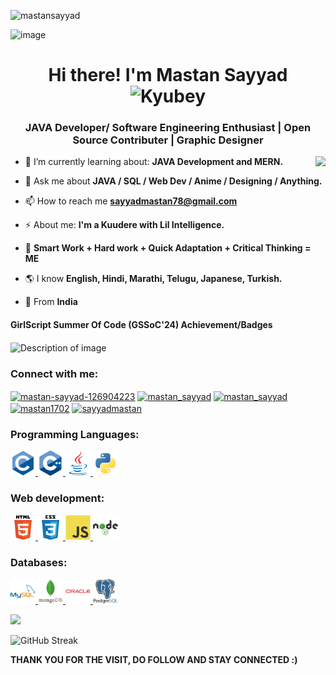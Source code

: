 <p align="left"> <img src="https://komarev.com/ghpvc/?username=mastansayyad&label=Profile%20views&color=0e75b6&style=flat" alt="mastansayyad" /> </p>

![image](https://github.com/MastanSayyad/MastanSayyad/assets/101971980/3ff0f328-6d29-409d-9c88-ae31c930f613)
<h1 align="center">  Hi there! I'm Mastan Sayyad <img height="40" alt="Kyubey" src="https://raw.githubusercontent.com/innng/innng/master/assets/kyubey.gif"/></h1>
<h3 align="center">JAVA Developer/ Software Engineering Enthusiast | Open Source Contributer | Graphic Designer</h3>

<img align="right" src="https://github.com/SankshipthShetty/SankshipthShetty/assets/99337968/2bd05422-3a3b-4d7c-94a1-7cdb584c09d7"/>

- 🌱 I’m currently learning about: **JAVA Development and MERN.**

- 💬 Ask me about **JAVA / SQL / Web Dev / Anime / Designing / Anything.**

- 📫 How to reach me **sayyadmastan78@gmail.com**

- ⚡ About me: **I'm a Kuudere with Lil Intelligence.**

- 💎 **Smart Work + Hard work + Quick Adaptation + Critical Thinking = ME**
- 🌎  I know **English, Hindi, Marathi, Telugu, Japanese, Turkish.**

-  📍 From **India**

#### GirlScript Summer Of Code (GSSoC'24) Achievement/Badges

<img align="center" src="https://github.com/MastanSayyad/MastanSayyad/assets/101971980/d995ba3d-8ed3-4a72-8319-153041debe2a" alt="Description of image" width="" height="">


<h3 align="left">Connect with me:</h3>
<p align="left">
<a href="https://linkedin.com/in/mastan-sayyad-126904223" target="blank"><img align="center" src="https://raw.githubusercontent.com/rahuldkjain/github-profile-readme-generator/master/src/images/icons/Social/linked-in-alt.svg" alt="mastan-sayyad-126904223" height="30" width="40" /></a>
<a href="https://www.hackerrank.com/mastan_sayyad" target="blank"><img align="center" src="https://raw.githubusercontent.com/rahuldkjain/github-profile-readme-generator/master/src/images/icons/Social/hackerrank.svg" alt="mastan_sayyad" height="30" width="40" /></a>
<a href="https://www.leetcode.com/mastan_sayyad" target="blank"><img align="center" src="https://raw.githubusercontent.com/rahuldkjain/github-profile-readme-generator/master/src/images/icons/Social/leet-code.svg" alt="mastan_sayyad" height="30" width="40" /></a>
<a href="https://www.codechef.com/users/mastan1702" target="blank"><img align="center" src="https://cdn.jsdelivr.net/npm/simple-icons@3.1.0/icons/codechef.svg" alt="mastan1702" height="30" width="40" /></a>
<a href="https://auth.geeksforgeeks.org/user/sayyadmastan" target="blank"><img align="center" src="https://raw.githubusercontent.com/rahuldkjain/github-profile-readme-generator/master/src/images/icons/Social/geeks-for-geeks.svg" alt="sayyadmastan" height="30" width="40" /></a>
</p>

<h3 align="left">Programming Languages:</h3>
<a href="https://www.cprogramming.com/" target="_blank" rel="noreferrer"> <img src="https://raw.githubusercontent.com/devicons/devicon/master/icons/c/c-original.svg" alt="c" width="40" height="40"/> </a> <a href="https://www.w3schools.com/cpp/" target="_blank" rel="noreferrer"> <img src="https://raw.githubusercontent.com/devicons/devicon/master/icons/cplusplus/cplusplus-original.svg" alt="cplusplus" width="40" height="40"/> </a> <a href="https://www.java.com" target="_blank" rel="noreferrer"> <img src="https://raw.githubusercontent.com/devicons/devicon/master/icons/java/java-original.svg" alt="java" width="40" height="40"/> </a> <a href="https://www.python.org" target="_blank" rel="noreferrer"> <img src="https://raw.githubusercontent.com/devicons/devicon/master/icons/python/python-original.svg" alt="python" width="40" height="40"/> </a>
<h3 align="left">Web development:</h3>

<p> <a href="https://www.w3.org/html/" target="_blank" rel="noreferrer"> <img src="https://raw.githubusercontent.com/devicons/devicon/master/icons/html5/html5-original-wordmark.svg" alt="html5" width="40" height="40"/> </a><a href="https://www.w3schools.com/css/" target="_blank" rel="noreferrer"> <img src="https://raw.githubusercontent.com/devicons/devicon/master/icons/css3/css3-original-wordmark.svg" alt="css3" width="40" height="40"/> </a>  <a href="https://developer.mozilla.org/en-US/docs/Web/JavaScript" target="_blank" rel="noreferrer"> <img src="https://raw.githubusercontent.com/devicons/devicon/master/icons/javascript/javascript-original.svg" alt="javascript" width="40" height="40"/> </a> <a href="https://nodejs.org" target="_blank" rel="noreferrer"> <img src="https://raw.githubusercontent.com/devicons/devicon/master/icons/nodejs/nodejs-original-wordmark.svg" alt="nodejs" width="40" height="40"/> </a>
<h3 align="left">Databases:</h3>

<p>  <a href="https://www.mysql.com/" target="_blank" rel="noreferrer"> <img src="https://raw.githubusercontent.com/devicons/devicon/master/icons/mysql/mysql-original-wordmark.svg" alt="mysql" width="40" height="40"/> </a> <a href="https://www.mongodb.com/" target="_blank" rel="noreferrer"> <img src="https://raw.githubusercontent.com/devicons/devicon/master/icons/mongodb/mongodb-original-wordmark.svg" alt="mongodb" width="40" height="40"/> </a> <a href="https://www.oracle.com/" target="_blank" rel="noreferrer"> <img src="https://raw.githubusercontent.com/devicons/devicon/master/icons/oracle/oracle-original.svg" alt="oracle" width="40" height="40"/> </a> <a href="https://www.postgresql.org" target="_blank" rel="noreferrer"> <img src="https://raw.githubusercontent.com/devicons/devicon/master/icons/postgresql/postgresql-original-wordmark.svg" alt="postgresql" width="40" height="40"/> </a>  </p>

<img  src="https://github-readme-stats.vercel.app/api?username=mastansayyad&&show_icons=true&theme=radical"/>

![GitHub Streak](https://streak-stats.demolab.com/?user=MastanSayyad&theme=radical)


**THANK YOU FOR THE VISIT, DO FOLLOW AND STAY CONNECTED :)**
